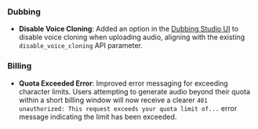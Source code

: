 ### Dubbing

- **Disable Voice Cloning**: Added an option in the [Dubbing Studio UI](https://elevenlabs.io/app/dubbing) to disable voice cloning when uploading audio, aligning with the existing `disable_voice_cloning` API parameter.

### Billing

- **Quota Exceeded Error**: Improved error messaging for exceeding character limits. Users attempting to generate audio beyond their quota within a short billing window will now receive a clearer `401 unauthorized: This request exceeds your quota limit of...` error message indicating the limit has been exceeded.
